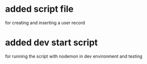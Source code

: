 # added script file
for creating and inserting a user record 
# added dev start script
for running the script with nodemon in dev environment and testing